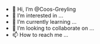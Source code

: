 - 👋 Hi, I’m @Coos-Greyling
- 👀 I’m interested in ...
- 🌱 I’m currently learning ...
- 💞️ I’m looking to collaborate on ...
- 📫 How to reach me ...

<!---
Coos-Greyling/Coos-Greyling is a ✨ special ✨ repository because its `README.md` (this file) appears on your GitHub profile.
You can click the Preview link to take a look at your changes.
--->
